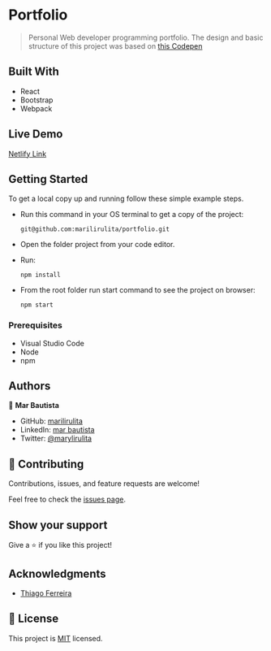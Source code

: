# Portfolio

> Personal Web developer programming portfolio. The design and basic structure of this project was based on [this Codepen](https://codepen.io/ThiagoFerreir4/pen/eNMxEp)

## Built With

- React
- Bootstrap
- Webpack

## Live Demo

[Netlify Link](https://polite-gnome-0a460c.netlify.app)

## Getting Started

To get a local copy up and running follow these simple example steps.

- Run this command in your OS terminal to get a copy of the project:

  ```
  git@github.com:marilirulita/portfolio.git
  ```

- Open the folder project from your code editor.

- Run:

  ```
  npm install
  ```
  
- From the root folder run start command to see the project on browser:

  ```
  npm start
  ```

### Prerequisites

- Visual Studio Code
- Node
- npm

## Authors

👤 **Mar Bautista**

- GitHub: [marilirulita](https://github.com/marilirulita)
- LinkedIn: [mar bautista](https://www.linkedin.com/in/marbautista/)
- Twitter: [@marylirulita](https://twitter.com/marylirulita)

## 🤝 Contributing

Contributions, issues, and feature requests are welcome!

Feel free to check the [issues page](../../issues/).

## Show your support

Give a ⭐️ if you like this project!

## Acknowledgments

- [Thiago Ferreira](https://codepen.io/ThiagoFerreir4)

## 📝 License

This project is [MIT](./MIT.md) licensed.
